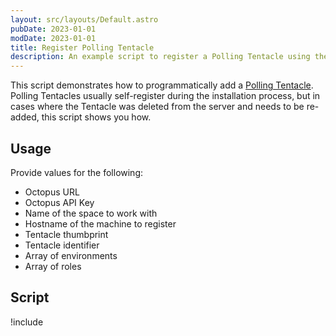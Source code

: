 ```yaml
---
layout: src/layouts/Default.astro
pubDate: 2023-01-01
modDate: 2023-01-01
title: Register Polling Tentacle
description: An example script to register a Polling Tentacle using the REST API.
---
```


This script demonstrates how to programmatically add a [Polling Tentacle](/docs/infrastructure/deployment-targets/tentacle/tentacle-communication/#polling-tentacles).  Polling Tentacles usually self-register during the installation process, but in cases where the Tentacle was deleted from the server and needs to be re-added, this script shows you how.

## Usage
Provide values for the following:
- Octopus URL
- Octopus API Key
- Name of the space to work with
- Hostname of the machine to register
- Tentacle thumbprint
- Tentacle identifier
- Array of environments
- Array of roles

## Script

!include <register-polling-tentacle-scripts>
